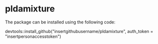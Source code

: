 # pldamixture

The package can be installed using the following code:

devtools::install_github("insertgithubusername/pldamixture", auth_token = "insertpersonaccesstoken")
